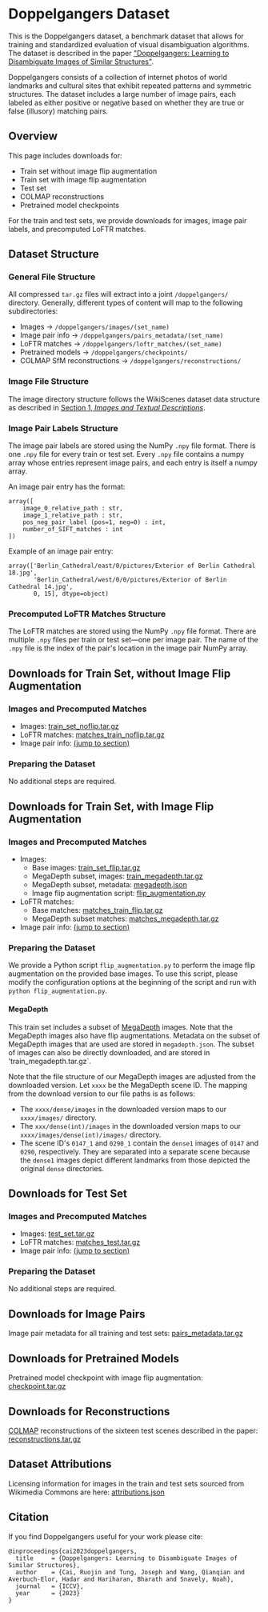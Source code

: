 # Doppelgangers Dataset

This is the Doppelgangers dataset, a benchmark dataset that allows for training and standardized evaluation of visual disambiguation algorithms. The dataset is described in the paper ["Doppelgangers: Learning to Disambiguate Images of Similar Structures"](https://doppelgangers-3d.github.io).

Doppelgangers consists of a collection of internet photos of world landmarks and cultural sites that exhibit repeated patterns and symmetric structures. The dataset includes a large number of image pairs, each labeled as either positive or negative based on whether they are true or false (illusory) matching pairs.

## Overview

This page includes downloads for:
* Train set without image flip augmentation
* Train set with image flip augmentation
* Test set
* COLMAP reconstructions
* Pretrained model checkpoints

For the train and test sets, we provide downloads for images, image pair labels, and precomputed LoFTR matches.

## Dataset Structure

### General File Structure
All compressed `tar.gz` files will extract into a joint `/doppelgangers/` directory. Generally, different types of content will map to the following subdirectories:
* Images &rarr; `/doppelgangers/images/(set_name)`
* Image pair info &rarr; `/doppelgangers/pairs_metadata/(set_name)`
* LoFTR matches &rarr; `/doppelgangers/loftr_matches/(set_name)`
* Pretrained models &rarr; `/doppelgangers/checkpoints/`
* COLMAP SfM reconstructions &rarr; `/doppelgangers/reconstructions/`

### Image File Structure
The image directory structure follows the WikiScenes dataset data structure as described in [Section 1, *Images and Textual Descriptions*](https://github.com/tgxs002/wikiscenes#the-wikiscenes-dataset).

### Image Pair Labels Structure
The image pair labels are stored using the NumPy `.npy` file format. There is one `.npy` file for every train or test set. Every `.npy` file contains a numpy array whose entries represent image pairs, and each entry is itself a numpy array.

An image pair entry has the format:
```
array([
    image_0_relative_path : str,
    image_1_relative_path : str,
    pos_neg_pair_label (pos=1, neg=0) : int,
    number_of_SIFT_matches : int
])
```

Example of an image pair entry:
```
array(['Berlin_Cathedral/east/0/pictures/Exterior of Berlin Cathedral 18.jpg',
       'Berlin_Cathedral/west/0/0/pictures/Exterior of Berlin Cathedral 14.jpg',
       0, 15], dtype=object)
```

### Precomputed LoFTR Matches Structure
The LoFTR matches are stored using the NumPy `.npy` file format. There are multiple `.npy` files per train or test set—one per image pair. The name of the `.npy` file is the index of the pair's location in the image pair NumPy array. 



## Downloads for Train Set, without Image Flip Augmentation
### Images and Precomputed Matches
* Images: [train_set_noflip.tar.gz](https://doppelgangers.cs.cornell.edu/dataset/train_set_noflip.tar.gz)
* LoFTR matches: [matches_train_noflip.tar.gz](https://doppelgangers.cs.cornell.edu/dataset/matches_train_noflip.tar.gz)
* Image pair info: [(jump to section)](#downloads-for-image-pairs)

### Preparing the Dataset
No additional steps are required.

## Downloads for Train Set, with Image Flip Augmentation
### Images and Precomputed Matches
* Images:
  * Base images: [train_set_flip.tar.gz](https://doppelgangers.cs.cornell.edu/dataset/train_set_flip.tar.gz)
  * MegaDepth subset, images: [train_megadepth.tar.gz](https://doppelgangers.cs.cornell.edu/dataset/train_megadepth.tar.gz)
  * MegaDepth subset, metadata: [megadepth.json](https://doppelgangers.cs.cornell.edu/dataset/train_megadepth.json)
  * Image flip augmentation script: [flip_augmentation.py](https://doppelgangers.cs.cornell.edu/dataset/flip_augmentation.py)
* LoFTR matches:
  * Base matches: [matches_train_flip.tar.gz](https://doppelgangers.cs.cornell.edu/dataset/matches_train_flip.tar.gz)
  * MegaDepth subset matches: [matches_megadepth.tar.gz](https://doppelgangers.cs.cornell.edu/dataset/matches_megadepth.tar.gz)
* Image pair info: [(jump to section)](#downloads-for-image-pairs)

### Preparing the Dataset
We provide a Python script `flip_augmentation.py` to perform the image flip augmentation on the provided base images. To use this script, please modify the configuration options at the beginning of the script and run with `python flip_augmentation.py`.

#### MegaDepth
This train set includes a subset of [MegaDepth](https://www.cs.cornell.edu/projects/megadepth/) images. Note that the MegaDepth images also have flip augmentations. Metadata on the subset of MegaDepth images that are used are stored in `megadepth.json`. The subset of images can also be directly downloaded, and are stored in 'train_megadepth.tar.gz`.

Note that the file structure of our MegaDepth images are adjusted from the downloaded version. Let `xxxx` be the MegaDepth scene ID. The mapping from the download version to our file paths is as follows:
* The `xxxx/dense/images` in the downloaded version maps to our `xxxx/images/` directory.
* The `xxx/dense(int)/images` in the downloaded version maps to our `xxxx/images/dense(int)/images/` directory.
* The scene ID's `0147_1` and `0290_1` contain the `dense1` images of `0147` and `0290`, respectively. They are separated into a separate scene because the `dense1` images depict different landmarks from those depicted the original `dense` directories.

## Downloads for Test Set
### Images and Precomputed Matches
* Images: [test_set.tar.gz](https://doppelgangers.cs.cornell.edu/dataset/test_set.tar.gz)
* LoFTR matches: [matches_test.tar.gz](https://doppelgangers.cs.cornell.edu/dataset/matches_test.tar.gz)
* Image pair info: [(jump to section)](#downloads-for-image-pairs)

### Preparing the Dataset
No additional steps are required.

## Downloads for Image Pairs
Image pair metadata for all training and test sets: [pairs_metadata.tar.gz](https://doppelgangers.cs.cornell.edu/dataset/matches_test.tar.gz)


## Downloads for Pretrained Models
Pretrained model checkpoint with image flip augmentation: [checkpoint.tar.gz](https://doppelgangers.cs.cornell.edu/dataset/checkpoint.tar.gz)


## Downloads for Reconstructions
[COLMAP](https://colmap.github.io/) reconstructions of the sixteen test scenes described in the paper: [reconstructions.tar.gz](https://doppelgangers.cs.cornell.edu/dataset/reconstructions.tar.gz)

## Dataset Attributions
Licensing information for images in the train and test sets sourced from Wikimedia Commons are here: [attributions.json](https://doppelgangers.cs.cornell.edu/dataset/attributions.json)


## Citation

If you find Doppelgangers useful for your work please cite:
```
@inproceedings{cai2023doppelgangers,
  title     = {Doppelgangers: Learning to Disambiguate Images of Similar Structures},
  author    = {Cai, Ruojin and Tung, Joseph and Wang, Qianqian and Averbuch-Elor, Hadar and Hariharan, Bharath and Snavely, Noah},
  journal   = {ICCV},
  year      = {2023}
}
```
